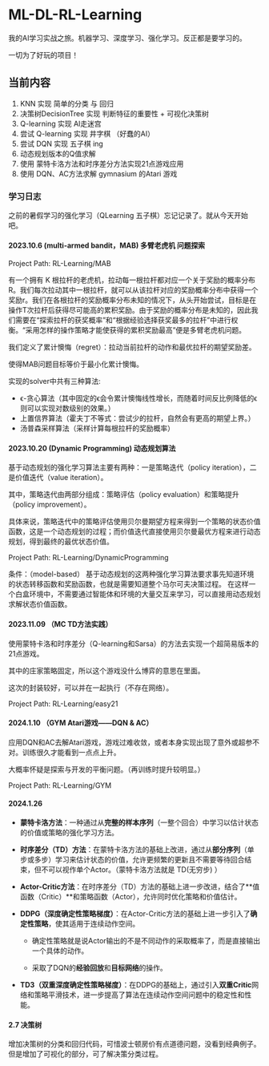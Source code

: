 # ML-DL-RL-Learning
我的AI学习实战之旅。机器学习、深度学习、强化学习。反正都是要学习的。

一切为了好玩的项目！


## 当前内容

1.  KNN 实现 简单的分类 与 回归
2.  决策树DecisionTree 实现 判断特征的重要性 + 可视化决策树
3.  Q-learning 实现 AI走迷宫
4.  尝试 Q-learning 实现 井字棋 （好蠢的AI）
5.  尝试 DQN 实现 五子棋 ing
6.  动态规划版本的Q值求解
7.  使用 蒙特卡洛方法和时序差分方法实现21点游戏应用
8.  使用 DQN、AC方法求解 gymnasium 的Atari 游戏



### 学习日志

之前的暑假学习的强化学习（QLearning 五子棋）忘记记录了。就从今天开始吧。
#### 2023.10.6 (multi-armed bandit，MAB) 多臂老虎机 问题探索

Project Path: RL-Learning/MAB

有一个拥有 K 根拉杆的老虎机，拉动每一根拉杆都对应一个关于奖励的概率分布R。我们每次拉动其中一根拉杆，就可以从该拉杆对应的奖励概率分布中获得一个奖励r。我们在各根拉杆的奖励概率分布未知的情况下，从头开始尝试，目标是在操作T次拉杆后获得尽可能高的累积奖励。由于奖励的概率分布是未知的，因此我们需要在“探索拉杆的获奖概率”和“根据经验选择获奖最多的拉杆”中进行权衡。“采用怎样的操作策略才能使获得的累积奖励最高”便是多臂老虎机问题。

我们定义了累计懊悔（regret）：拉动当前拉杆的动作和最优拉杆的期望奖励差。

使得MAB问题目标等价于最小化累计懊悔。

实现的solver中共有三种算法:

- ϵ-贪心算法（其中固定的ϵ会令累计懊悔线性增长，而随着时间反比例降低的ϵ则可以实现对数级别的效果。）
- 上置信界算法（霍夫丁不等式：尝试少的拉杆，自然会有更高的期望上界。）
- 汤普森采样算法（采样计算每根拉杆的奖励概率）



#### 2023.10.20 (Dynamic Programming) 动态规划算法

基于动态规划的强化学习算法主要有两种：一是策略迭代（policy iteration），二是价值迭代（value iteration）。

其中，策略迭代由两部分组成：策略评估（policy evaluation）和策略提升（policy improvement）。

具体来说，策略迭代中的策略评估使用贝尔曼期望方程来得到一个策略的状态价值函数，这是一个动态规划的过程；而价值迭代直接使用贝尔曼最优方程来进行动态规划，得到最终的最优状态价值。

Project Path: RL-Learning/DynamicProgramming

条件：（model-based）
基于动态规划的这两种强化学习算法要求事先知道环境的状态转移函数和奖励函数，也就是需要知道整个马尔可夫决策过程。
在这样一个白盒环境中，不需要通过智能体和环境的大量交互来学习，可以直接用动态规划求解状态价值函数。

#### 2023.11.09 （MC TD方法实践）

使用蒙特卡洛和时序差分（Q-learning和Sarsa）的方法去实现一个超简易版本的21点游戏。

其中的庄家策略固定，所以这个游戏没什么博弈的意思在里面。

这次的封装较好，可以并在一起执行（不存在网络）。

Project Path: RL-Learning/easy21


#### 2024.1.10 （GYM Atari游戏——DQN & AC）

应用DQN和AC去解Atari游戏，游戏过难收敛，或者本身实现出现了意外或超参不对。训练很久才能看到一点点上升。

大概率怀疑是探索与开发的平衡问题。（再训练时提升较明显。）

Project Path: RL-Learning/GYM





#### 2024.1.26 

- **蒙特卡洛方法**：一种通过从**完整的样本序列**（一整个回合）中学习以估计状态的价值或策略的强化学习方法。

- **时序差分（TD）方法**：在蒙特卡洛方法的基础上改进，通过从**部分序列**（单步或多步）学习来估计状态的价值，允许更频繁的更新且不需要等待回合结束，但不可以视作单个Actor。（蒙特卡洛方法就是 TD(无穷步) ）

- **Actor-Critic方法**：在时序差分（TD）方法的基础上进一步改进，结合了**值函数（Critic）**和策略函数（Actor），允许同时优化策略和价值估计。

- **DDPG（深度确定性策略梯度）**：在Actor-Critic方法的基础上进一步引入了**确定性策略**，使其适用于连续动作空间。
  - 确定性策略就是说Actor输出的不是不同动作的采取概率了，而是直接输出一个具体的动作。

  - 采取了DQN的**经验回放**和**目标网络**的操作。

- **TD3（双重深度确定性策略梯度）**：在DDPG的基础上，通过引入**双重Critic**网络和策略平滑技术，进一步提高了算法在连续动作空间问题中的稳定性和性能。



#### 2.7 决策树

增加决策树的分类和回归代码，可惜波士顿房价有点道德问题，没看到经典例子。
但是增加了可视化的部分，可了解决策分类过程。